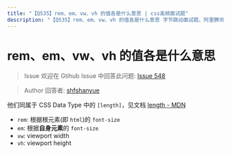 ```yaml
---
title: "【Q535】rem、em、vw、vh 的值各是什么意思 | css高频面试题"
description: "【Q535】rem、em、vw、vh 的值各是什么意思 字节跳动面试题、阿里腾讯面试题、美团小米面试题。"
---
```


# rem、em、vw、vh 的值各是什么意思

> Issue
> 欢迎在 Gtihub Issue 中回答此问题: [Issue 548](https://github.com/shfshanyue/Daily-Question/issues/548)

> Author
> 回答者: [shfshanyue](https://github.com/shfshanyue)

他们同属于 CSS Data Type 中的 `[length]`，见文档 [length - MDN](https://developer.mozilla.org/en-US/docs/Web/CSS/length)

- `rem`: 根据根元素(即 `html`)的 `font-size`
- `em`: 根据**自身元素**的 `font-size`
- `vw`: viewport width
- `vh`: viewport height
